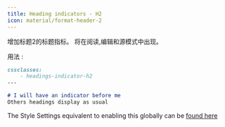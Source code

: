 ```yaml
---
title: Heading indicators - H2
icon: material/format-header-2
---
```


增加标题2的标题指标。 将在阅读,编辑和源模式中出现。

用法 :
```md
cssclasses:
    - headings-indicator-h2
---

# I will have an indicator before me
Others headings display as usual
```

The Style Settings equivalent to enabling this globally can be [found here](。/。/Style-Settings/Editor/Typography/headings/index.md#for-heading-2)